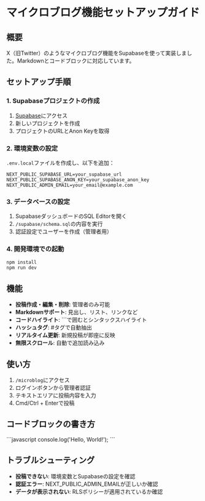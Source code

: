 # マイクロブログ機能セットアップガイド

## 概要
X（旧Twitter）のようなマイクロブログ機能をSupabaseを使って実装しました。Markdownとコードブロックに対応しています。

## セットアップ手順

### 1. Supabaseプロジェクトの作成
1. [Supabase](https://supabase.com)にアクセス
2. 新しいプロジェクトを作成
3. プロジェクトのURLとAnon Keyを取得

### 2. 環境変数の設定
`.env.local`ファイルを作成し、以下を追加：
```
NEXT_PUBLIC_SUPABASE_URL=your_supabase_url
NEXT_PUBLIC_SUPABASE_ANON_KEY=your_supabase_anon_key
NEXT_PUBLIC_ADMIN_EMAIL=your_email@example.com
```

### 3. データベースの設定
1. SupabaseダッシュボードのSQL Editorを開く
2. `/supabase/schema.sql`の内容を実行
3. 認証設定でユーザーを作成（管理者用）

### 4. 開発環境での起動
```bash
npm install
npm run dev
```

## 機能
- **投稿作成・編集・削除**: 管理者のみ可能
- **Markdownサポート**: 見出し、リスト、リンクなど
- **コードハイライト**: ```で囲むとシンタックスハイライト
- **ハッシュタグ**: #タグで自動抽出
- **リアルタイム更新**: 新規投稿が即座に反映
- **無限スクロール**: 自動で追加読み込み

## 使い方
1. `/microblog`にアクセス
2. ログインボタンから管理者認証
3. テキストエリアに投稿内容を入力
4. Cmd/Ctrl + Enterで投稿

## コードブロックの書き方
\`\`\`javascript
console.log('Hello, World!');
\`\`\`

## トラブルシューティング
- **投稿できない**: 環境変数とSupabaseの設定を確認
- **認証エラー**: NEXT_PUBLIC_ADMIN_EMAILが正しいか確認
- **データが表示されない**: RLSポリシーが適用されているか確認